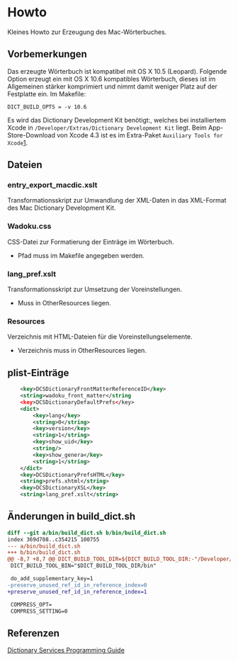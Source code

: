 # Howto

Kleines Howto zur Erzeugung des Mac-Wörterbuches.

## Vorbemerkungen

Das erzeugte Wörterbuch ist kompatibel mit OS X 10.5 (Leopard).
Folgende Option erzeugt ein mit OS X 10.6 kompatibles Wörterbuch,
dieses ist im Allgemeinen stärker komprimiert und nimmt damit
weniger Platz auf der Festplatte ein.
Im Makefile:
```
DICT_BUILD_OPTS = -v 10.6
```

Es wird das Dictionary Development Kit benötigt:, welches bei installiertem Xcode
in ``/Developer/Extras/Dictionary Development Kit`` liegt.
Beim App-Store-Download von Xcode 4.3 ist es im Extra-Paket
``Auxiliary Tools for Xcode``[1](https://developer.apple.com/downloads/index.action).

## Dateien

### entry_export_macdic.xslt

Transformationsskript zur Umwandlung der XML-Daten in das XML-Format
des Mac Dictionary Development Kit.

### Wadoku.css

CSS-Datei zur Formatierung der Einträge im Wörterbuch.

* Pfad muss im Makefile angegeben werden.

### lang_pref.xslt

Transformationsskript zur Umsetzung der Voreinstellungen.

* Muss in OtherResources liegen.

### Resources

Verzeichnis mit HTML-Dateien für die Voreinstellungselemente.

* Verzeichnis muss in OtherResources liegen.

## plist-Einträge

```xml
    <key>DCSDictionaryFrontMatterReferenceID</key>
    <string>wadoku_front_matter</string
	<key>DCSDictionaryDefaultPrefs</key>
	<dict>
	    <key>lang</key>
        <string>0</string>
        <key>version</key>
        <string>1</string>
        <key>show_uid</key>
        <string/>
        <key>show_genera</key>
        <string>1</string>
    </dict>
	<key>DCSDictionaryPrefsHTML</key>
	<string>prefs.xhtml</string>
	<key>DCSDictionaryXSL</key>
	<string>lang_pref.xslt</string>
```

## Änderungen in build_dict.sh

```diff
diff --git a/bin/build_dict.sh b/bin/build_dict.sh
index 369d708..c354215 100755
--- a/bin/build_dict.sh
+++ b/bin/build_dict.sh
@@ -8,7 +8,7 @@ DICT_BUILD_TOOL_DIR=${DICT_BUILD_TOOL_DIR:-"/Developer/Extras/Dictionary Develop
 DICT_BUILD_TOOL_BIN="$DICT_BUILD_TOOL_DIR/bin"

 do_add_supplementary_key=1
-preserve_unused_ref_id_in_reference_index=0
+preserve_unused_ref_id_in_reference_index=1

 COMPRESS_OPT=
 COMPRESS_SETTING=0
```

## Referenzen

[Dictionary Services Programming Guide](http://developer.apple.com/library/mac/#documentation/UserExperience/Conceptual/DictionaryServicesProgGuide/Introduction/Introduction.html)
